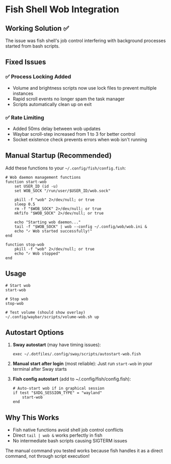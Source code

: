 # Fish Shell Wob Integration

## Working Solution ✅

The issue was fish shell's job control interfering with background processes started from bash scripts.

## Fixed Issues

### ✅ Process Locking Added
- Volume and brightness scripts now use lock files to prevent multiple instances
- Rapid scroll events no longer spam the task manager
- Scripts automatically clean up on exit

### ✅ Rate Limiting
- Added 50ms delay between wob updates
- Waybar scroll-step increased from 1 to 3 for better control
- Socket existence check prevents errors when wob isn't running

## Manual Startup (Recommended)

Add these functions to your `~/.config/fish/config.fish`:

```fish
# Wob daemon management functions
function start-wob
    set USER_ID (id -u)
    set WOB_SOCK "/run/user/$USER_ID/wob.sock"
    
    pkill -f "wob" 2>/dev/null; or true
    sleep 0.5
    rm -f "$WOB_SOCK" 2>/dev/null; or true
    mkfifo "$WOB_SOCK" 2>/dev/null; or true
    
    echo "Starting wob daemon..."
    tail -f "$WOB_SOCK" | wob --config ~/.config/wob/wob.ini &
    echo "✓ Wob started successfully!"
end

function stop-wob
    pkill -f "wob" 2>/dev/null; or true
    echo "✓ Wob stopped"
end
```

## Usage

```fish
# Start wob
start-wob

# Stop wob  
stop-wob

# Test volume (should show overlay)
~/.config/waybar/scripts/volume-wob.sh up
```

## Autostart Options

1. **Sway autostart** (may have timing issues):
   ```
   exec ~/.dotfiles/.config/sway/scripts/autostart-wob.fish
   ```

2. **Manual start after login** (most reliable):
   Just run `start-wob` in your terminal after Sway starts

3. **Fish config autostart** (add to ~/.config/fish/config.fish):
   ```fish
   # Auto-start wob if in graphical session
   if test "$XDG_SESSION_TYPE" = "wayland"
       start-wob
   end
   ```

## Why This Works

- Fish native functions avoid shell job control conflicts
- Direct `tail | wob &` works perfectly in fish
- No intermediate bash scripts causing SIGTERM issues

The manual command you tested works because fish handles it as a direct command, not through script execution!
